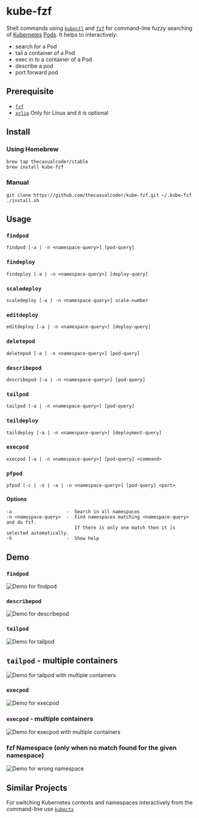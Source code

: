 # kube-fzf

Shell commands using [`kubectl`](https://kubernetes.io/docs/reference/kubectl/overview/) and [`fzf`](https://github.com/junegunn/fzf) for command-line fuzzy searching of [Kubernetes](https://kubernetes.io/) [Pods](https://kubernetes.io/docs/concepts/workloads/pods/pod/). It helps to interactively:

* search for a Pod
* tail a container of a Pod
* exec in to a container of a Pod
* describe a pod
* port forward pod

## Prerequisite

* [`fzf`](https://github.com/junegunn/fzf)
* [`xclip`](https://linux.die.net/man/1/xclip) Only for Linux and it is optional

## Install

### Using Homebrew

```
brew tap thecasualcoder/stable
brew install kube-fzf
```

### Manual

```
git clone https://github.com/thecasualcoder/kube-fzf.git ~/.kube-fzf
./install.sh
```

## Usage

### `findpod`

```
findpod [-a | -n <namespace-query>] [pod-query]
```

### `findeploy`

```
findeploy [-a | -n <namespace-query>] [deploy-query]
```

### `scaledeploy`

```
scaledeploy [-a | -n <namespace-query>] scale-number
```

### `editdeploy`

```
editdeploy [-a | -n <namespace-query>] [deploy-query]
```

### `deletepod`

```
deletepod [-a | -n <namespace-query>] [pod-query]
```

### `describepod`

```
describepod [-a | -n <namespace-query>] [pod-query]
```

### `tailpod`

```
tailpod [-a | -n <namespace-query>] [pod-query]
```

### `taildeploy`

```
taildeploy [-a | -n <namespace-query>] [deployment-query]
```

### `execpod`

```
execpod [-a | -n <namespace-query>] [pod-query] <command>
```

### `pfpod`

```
pfpod [-c | -o | -a | -n <namespace-query>] [pod-query] <port>
```

#### Options

```
-a                    -  Search in all namespaces
-n <namespace-query>  -  Find namespaces matching <namespace-query> and do fzf.
                         If there is only one match then it is selected automatically.
-h                    -  Show help
```

## Demo

### `findpod`

![Demo for findpod](/demo/findpod.gif)

### `describepod`

![Demo for describepod](/demo/describepod.gif)

### `tailpod`

![Demo for tailpod](/demo/tailpod.gif)

## `tailpod` - multiple containers

![Demo for tailpod with multiple containers](/demo/tailpod-multiple-containers.gif)

### `execpod`

![Demo for execpod](/demo/execpod.gif)

### `execpod` - multiple containers

![Demo for execpod with multiple containers](/demo/execpod-multiple-containers.gif)

### fzf Namespace (only when no match found for the given namespace)

![Demo for wrong namespace](/demo/namespace-matching.gif)

## Similar Projects

For switching Kubernetes contexts and namespaces interactively from the command-line use [`kubectx`](https://github.com/ahmetb/kubectx)
